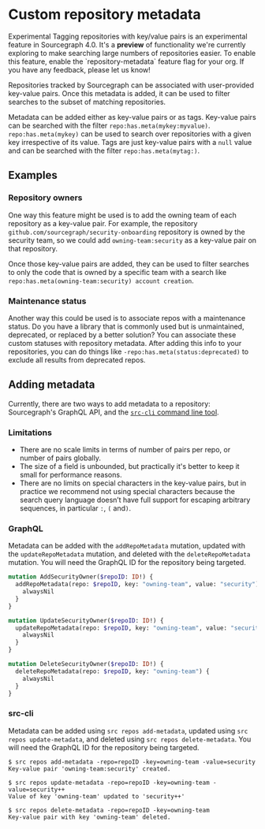 # Custom repository metadata

<aside class="experimental">
<span class="badge badge-experimental">Experimental</span> Tagging repositories with key/value pairs is an experimental feature in Sourcegraph 4.0. It's a <b>preview</b> of functionality we're currently exploring to make searching large numbers of repositories easier. To enable this feature, enable the `repository-metadata` feature flag for your org. If you have any feedback, please let us know!
</aside>

Repositories tracked by Sourcegraph can be associated with user-provided key-value pairs. Once this metadata is added, it can be used to filter searches to the subset of matching repositories.

Metadata can be added either as key-value pairs or as tags. Key-value pairs can be searched with the filter `repo:has.meta(mykey:myvalue)`. `repo:has.meta(mykey)` can be used to search over repositories with a given key irrespective of its value. Tags are just key-value pairs with a `null` value and can be searched with the filter `repo:has.meta(mytag:)`.

## Examples
### Repository owners

One way this feature might be used is to add the owning team of each repository as a key-value pair. For example, the repository `github.com/sourcegraph/security-onboarding` repository is owned by the security team, so we could add `owning-team:security` as a key-value pair on that repository. 

Once those key-value pairs are added, they can be used to filter searches to only the code that is owned by a specific team with a search like `repo:has.meta(owning-team:security) account creation`.

### Maintenance status

Another way this could be used is to associate repos with a maintenance status. Do you have a library that is commonly used but is unmaintained, deprecated, or replaced by a better solution? You can associate these custom statuses with repository metadata. After adding this info to your repositories, you can do things like `-repo:has.meta(status:deprecated)` to exclude all results from deprecated repos.

## Adding metadata

Currently, there are two ways to add metadata to a repository: Sourcegraph's GraphQL API, and the [`src-cli` command line tool](https://github.com/sourcegraph/src-cli). 

### Limitations

- There are no scale limits in terms of number of pairs per repo, or number of pairs globally.
- The size of a field is unbounded, but practically it's better to keep it small for performance reasons.
- There are no limits on special characters in the key-value pairs, but in practice we recommend not using special characters because the search query language doesn’t have full support for escaping arbitrary sequences, in particular `:`, `(` and`)`.

### GraphQL

Metadata can be added with the `addRepoMetadata` mutation, updated with the `updateRepoMetadata` mutation, and deleted with the `deleteRepoMetadata` mutation. You will need the GraphQL ID for the repository being targeted.

```graphql
mutation AddSecurityOwner($repoID: ID!) {
  addRepoMetadata(repo: $repoID, key: "owning-team", value: "security") {
    alwaysNil
  }
}

mutation UpdateSecurityOwner($repoID: ID!) {
  updateRepoMetadata(repo: $repoID, key: "owning-team", value: "security++") {
    alwaysNil
  }
}

mutation DeleteSecurityOwner($repoID: ID!) {
  deleteRepoMetadata(repo: $repoID, key: "owning-team") {
    alwaysNil
  }
}
```

### src-cli

Metadata can be added using `src repos add-metadata`, updated using `src repos update-metadata`, and deleted using `src repos delete-metadata`. You will need the GraphQL ID for the repository being targeted.

```text
$ src repos add-metadata -repo=repoID -key=owning-team -value=security
Key-value pair 'owning-team:security' created.

$ src repos update-metadata -repo=repoID -key=owning-team -value=security++
Value of key 'owning-team' updated to 'security++'

$ src repos delete-metadata -repo=repoID -key=owning-team
Key-value pair with key 'owning-team' deleted.
```
